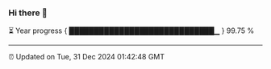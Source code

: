### Hi there 👋

⏳ Year progress { █████████████████████████████▁ } 99.75 %

---

⏰ Updated on Tue, 31 Dec 2024 01:42:48 GMT


